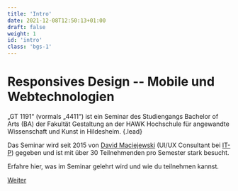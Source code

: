 ```yaml
---
title: 'Intro'
date: 2021-12-08T12:50:13+01:00
draft: false
weight: 1
id: 'intro'
class: 'bgs-1'
---
```


# Responsives Design -- Mobile und Webtechnologien

„GT 1191“ (vormals „4411“) ist ein Seminar des Studiengangs Bachelor of Arts (BA) der Fakultät Gestaltung an der HAWK Hochschule für angewandte Wissenschaft und Kunst in Hildesheim.
{.lead}

Das Seminar wird seit 2015 von [David Maciejewski](https://macx.io) (UI/UX
Consultant bei [IT-P](https://it-p.de/)) gegeben und ist mit über 30 Teilnehmenden
pro Semester stark besucht.

Erfahre hier, was im Seminar gelehrt wird und wie du teilnehmen kannst.

<div class="button-group">
  <a href="#lehre" class="button">
    <span>Weiter</span>
  </a>
</div>

